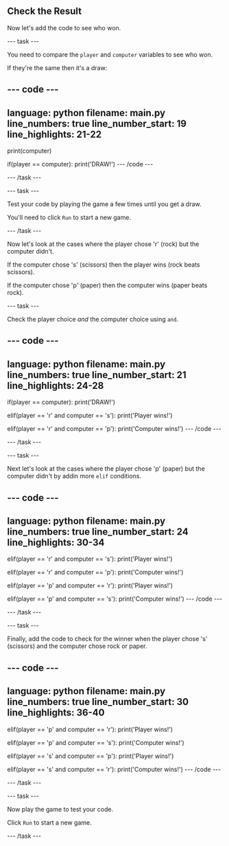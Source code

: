 ## Check the Result

Now let's add the code to see who won. 

--- task ---

You need to compare the `player` and `computer` variables to see who won. 

If they're the same then it's a draw:
  
--- code ---
---
language: python
filename: main.py
line_numbers: true
line_number_start: 19
line_highlights: 21-22
---
print(computer)

if(player == computer):
    print('DRAW!')
--- /code ---

--- /task ---

--- task ---

Test your code by playing the game a few times until you get a draw. 

You'll need to click `Run` to start a new game. 

--- /task ---

Now let's look at the cases where the player chose 'r' (rock) but the computer didn't.

If the computer chose 's' (scissors) then the player wins (rock beats scissors). 
  
If the computer chose 'p' (paper) then the computer wins (paper beats rock).

--- task ---

Check the player choice *and* the computer choice using `and`.

--- code ---
---
language: python
filename: main.py
line_numbers: true
line_number_start: 21
line_highlights: 24-28
---
if(player == computer):
    print('DRAW!')
  
elif(player == 'r' and computer == 's'):
    print('Player wins!')
  
elif(player == 'r' and computer == 'p'):
    print('Computer wins!')
--- /code ---

--- /task ---

--- task ---

Next let's look at the cases where the player chose 'p' (paper) but the computer didn't by addin more `elif` conditions.

--- code ---
---
language: python
filename: main.py
line_numbers: true
line_number_start: 24
line_highlights: 30-34
---
elif(player == 'r' and computer == 's'):
    print('Player wins!')
  
elif(player == 'r' and computer == 'p'):
    print('Computer wins!')

elif(player == 'p' and computer == 'r'):
    print('Player wins!')
  
elif(player == 'p' and computer == 's'):
    print('Computer wins!')
--- /code ---

--- /task ---

--- task ---

Finally, add the code to check for the winner when the player chose 's' (scissors) and the computer chose rock or paper.

--- code ---
---
language: python
filename: main.py
line_numbers: true
line_number_start: 30
line_highlights: 36-40
---
elif(player == 'p' and computer == 'r'):
    print('Player wins!')
  
elif(player == 'p' and computer == 's'):
    print('Computer wins!')

elif(player == 's' and computer == 'p'):
    print('Player wins!')
  
elif(player == 's' and computer == 'r'):
    print('Computer wins!')
--- /code ---

--- /task ---

--- task ---

Now play the game to test your code. 

Click `Run` to start a new game. 

--- /task ---


 

  


